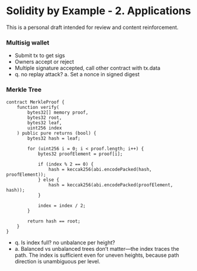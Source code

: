 # Solidity by Example - 2. Applications
This is a personal draft intended for review and content reinforcement.

### Multisig wallet
- Submit tx to get sigs
- Owners accept or reject
- Multiple signature accepted, call other contract with tx.data
- q. no replay attack? a. Set a nonce in signed digest

### Merkle Tree
```solidity
contract MerkleProof {
    function verify(
        bytes32[] memory proof,
        bytes32 root,
        bytes32 leaf,
        uint256 index
    ) public pure returns (bool) {
        bytes32 hash = leaf;

        for (uint256 i = 0; i < proof.length; i++) {
            bytes32 proofElement = proof[i];

            if (index % 2 == 0) {
                hash = keccak256(abi.encodePacked(hash, proofElement));
            } else {
                hash = keccak256(abi.encodePacked(proofElement, hash));
            }

            index = index / 2;
        }

        return hash == root;
    }
}
```
- q. Is index full? no unbalance per height? 
- a. Balanced vs unbalanced trees don’t matter—the index traces the path. The index is sufficient even for uneven heights, because path direction is unambiguous per level.
  

